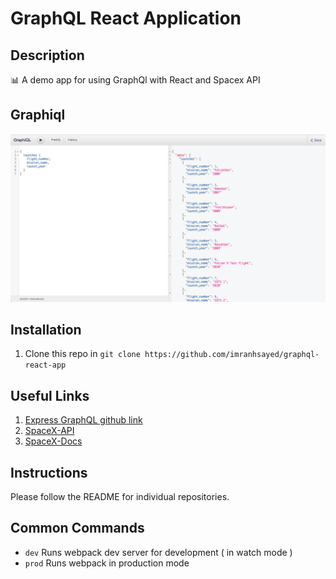# GraphQL React Application

## Description
:bar_chart: A demo app for using GraphQl with React and Spacex API

## Graphiql
![](graphiql.png)


## Installation

1. Clone this repo in `git clone https://github.com/imranhsayed/graphql-react-app`

## Useful Links

1. [Express GraphQL github link](https://github.com/graphql/express-graphql)
2. [SpaceX-API](https://github.com/r-spacex/SpaceX-API)
3. [SpaceX-Docs](https://docs.spacexdata.com/)

## Instructions

Please follow the README for individual repositories.

## Common Commands

- `dev` Runs webpack dev server for development ( in watch mode )
- `prod` Runs webpack in production mode
